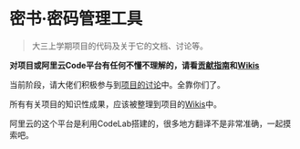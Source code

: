 # 密书·密码管理工具

> 大三上学期项目的代码及关于它的文档、讨论等。

**对项目或阿里云Code平台有任何不懂不理解的，请看[贡献指南](https://code.aliyun.com/yqmailsend/rfkhx/blob/master/CONTRIBUTING.md)和[Wikis](https://code.aliyun.com/yqmailsend/rfkhx/wikis/home)**

当前阶段，请大佬们积极参与到[项目的讨论](https://code.aliyun.com/yqmailsend/rfkhx/issues)中。全靠你们了。

所有有关项目的知识性成果，应该被整理到项目的[Wikis](https://code.aliyun.com/yqmailsend/rfkhx/wikis/home)中。

阿里云的这个平台是利用CodeLab搭建的，很多地方翻译不是非常准确，一起摸索吧。
